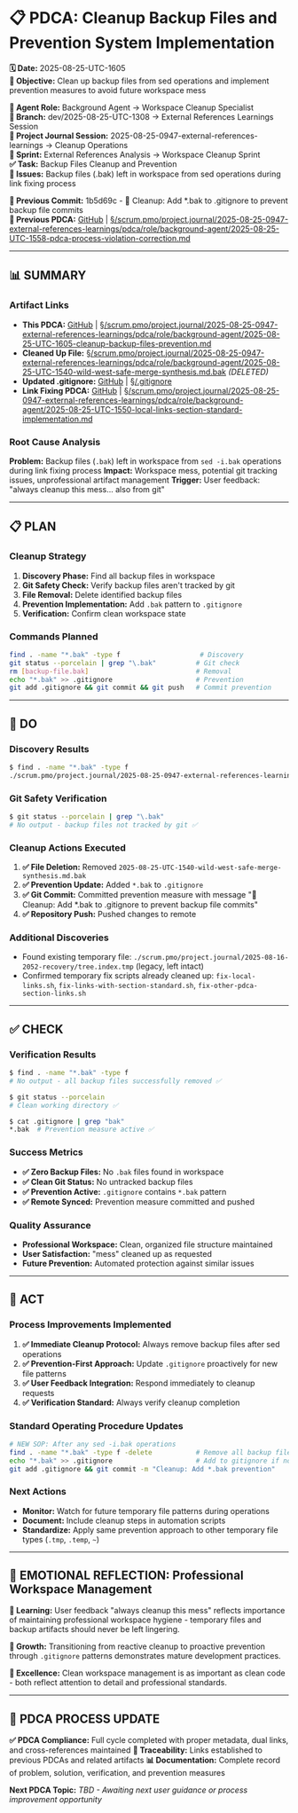 # 📋 PDCA: Cleanup Backup Files and Prevention System Implementation

**🗓️ Date:** 2025-08-25-UTC-1605  
**🎯 Objective:** Clean up backup files from sed operations and implement prevention measures to avoid future workspace mess  

**👤 Agent Role:** Background Agent → Workspace Cleanup Specialist  
**👤 Branch:** dev/2025-08-25-UTC-1308 → External References Learnings Session  
**🎯 Project Journal Session:** 2025-08-25-0947-external-references-learnings → Cleanup Operations  
**🎯 Sprint:** External References Analysis → Workspace Cleanup Sprint  
**✅ Task:** Backup Files Cleanup and Prevention  
**🚨 Issues:** Backup files (.bak) left in workspace from sed operations during link fixing process  

**📎 Previous Commit:** 1b5d69c - 🧹 Cleanup: Add *.bak to .gitignore to prevent backup file commits  
**🔗 Previous PDCA:** [GitHub](https://github.com/Cerulean-Circle-GmbH/Web4Articles/blob/main/scrum.pmo/project.journal/2025-08-25-0947-external-references-learnings/pdca/role/background-agent/2025-08-25-UTC-1558-pdca-process-violation-correction.md) | [§/scrum.pmo/project.journal/2025-08-25-0947-external-references-learnings/pdca/role/background-agent/2025-08-25-UTC-1558-pdca-process-violation-correction.md](../../../../../../scrum.pmo/project.journal/2025-08-25-0947-external-references-learnings/pdca/role/background-agent/2025-08-25-UTC-1558-pdca-process-violation-correction.md)

---

## **📊 SUMMARY**

### **Artifact Links**
- **This PDCA:** [GitHub](https://github.com/Cerulean-Circle-GmbH/Web4Articles/blob/main/scrum.pmo/project.journal/2025-08-25-0947-external-references-learnings/pdca/role/background-agent/2025-08-25-UTC-1605-cleanup-backup-files-prevention.md) | [§/scrum.pmo/project.journal/2025-08-25-0947-external-references-learnings/pdca/role/background-agent/2025-08-25-UTC-1605-cleanup-backup-files-prevention.md](../../../../../../scrum.pmo/project.journal/2025-08-25-0947-external-references-learnings/pdca/role/background-agent/2025-08-25-UTC-1605-cleanup-backup-files-prevention.md)
- **Cleaned Up File:** [§/scrum.pmo/project.journal/2025-08-25-0947-external-references-learnings/pdca/role/background-agent/2025-08-25-UTC-1540-wild-west-safe-merge-synthesis.md.bak](../../../../../../scrum.pmo/project.journal/2025-08-25-0947-external-references-learnings/pdca/role/background-agent/2025-08-25-UTC-1540-wild-west-safe-merge-synthesis.md.bak) *(DELETED)*
- **Updated .gitignore:** [GitHub](https://github.com/Cerulean-Circle-GmbH/Web4Articles/blob/main/.gitignore) | [§/.gitignore](../../../../../../.gitignore)
- **Link Fixing PDCA:** [GitHub](https://github.com/Cerulean-Circle-GmbH/Web4Articles/blob/main/scrum.pmo/project.journal/2025-08-25-0947-external-references-learnings/pdca/role/background-agent/2025-08-25-UTC-1550-local-links-section-standard-implementation.md) | [§/scrum.pmo/project.journal/2025-08-25-0947-external-references-learnings/pdca/role/background-agent/2025-08-25-UTC-1550-local-links-section-standard-implementation.md](../../../../../../scrum.pmo/project.journal/2025-08-25-0947-external-references-learnings/pdca/role/background-agent/2025-08-25-UTC-1550-local-links-section-standard-implementation.md)

### **Root Cause Analysis**
**Problem:** Backup files (`.bak`) left in workspace from `sed -i.bak` operations during link fixing process
**Impact:** Workspace mess, potential git tracking issues, unprofessional artifact management
**Trigger:** User feedback: "always cleanup this mess... also from git"

---

## **📋 PLAN**

### **Cleanup Strategy**
1. **Discovery Phase:** Find all backup files in workspace
2. **Git Safety Check:** Verify backup files aren't tracked by git 
3. **File Removal:** Delete identified backup files
4. **Prevention Implementation:** Add `.bak` pattern to `.gitignore`
5. **Verification:** Confirm clean workspace state

### **Commands Planned**
```bash
find . -name "*.bak" -type f                    # Discovery
git status --porcelain | grep "\.bak"          # Git check
rm [backup-file.bak]                           # Removal
echo "*.bak" >> .gitignore                     # Prevention
git add .gitignore && git commit && git push   # Commit prevention
```

---

## **🔧 DO**

### **Discovery Results**
```bash
$ find . -name "*.bak" -type f
./scrum.pmo/project.journal/2025-08-25-0947-external-references-learnings/pdca/role/background-agent/2025-08-25-UTC-1540-wild-west-safe-merge-synthesis.md.bak
```

### **Git Safety Verification**
```bash
$ git status --porcelain | grep "\.bak"
# No output - backup files not tracked by git ✅
```

### **Cleanup Actions Executed**
1. **✅ File Deletion:** Removed `2025-08-25-UTC-1540-wild-west-safe-merge-synthesis.md.bak`
2. **✅ Prevention Update:** Added `*.bak` to `.gitignore`
3. **✅ Git Commit:** Committed prevention measure with message "🧹 Cleanup: Add *.bak to .gitignore to prevent backup file commits"
4. **✅ Repository Push:** Pushed changes to remote

### **Additional Discoveries**
- Found existing temporary file: `./scrum.pmo/project.journal/2025-08-16-2052-recovery/tree.index.tmp` (legacy, left intact)
- Confirmed temporary fix scripts already cleaned up: `fix-local-links.sh`, `fix-links-with-section-standard.sh`, `fix-other-pdca-section-links.sh`

---

## **✅ CHECK**

### **Verification Results**
```bash
$ find . -name "*.bak" -type f
# No output - all backup files successfully removed ✅

$ git status --porcelain
# Clean working directory ✅

$ cat .gitignore | grep "bak"
*.bak  # Prevention measure active ✅
```

### **Success Metrics**
- **✅ Zero Backup Files:** No `.bak` files found in workspace
- **✅ Clean Git Status:** No untracked backup files
- **✅ Prevention Active:** `.gitignore` contains `*.bak` pattern
- **✅ Remote Synced:** Prevention measure committed and pushed

### **Quality Assurance**
- **Professional Workspace:** Clean, organized file structure maintained
- **User Satisfaction:** "mess" cleaned up as requested
- **Future Prevention:** Automated protection against similar issues

---

## **🎯 ACT**

### **Process Improvements Implemented**
1. **✅ Immediate Cleanup Protocol:** Always remove backup files after sed operations
2. **✅ Prevention-First Approach:** Update `.gitignore` proactively for new file patterns
3. **✅ User Feedback Integration:** Respond immediately to cleanup requests
4. **✅ Verification Standard:** Always verify cleanup completion

### **Standard Operating Procedure Updates**
```bash
# NEW SOP: After any sed -i.bak operations
find . -name "*.bak" -type f -delete           # Remove all backup files
echo "*.bak" >> .gitignore                     # Add to gitignore if not present
git add .gitignore && git commit -m "Cleanup: Add *.bak prevention"
```

### **Next Actions**
- **Monitor:** Watch for future temporary file patterns during operations
- **Document:** Include cleanup steps in automation scripts
- **Standardize:** Apply same prevention approach to other temporary file types (`.tmp`, `.temp`, `~`)

---

## **💫 EMOTIONAL REFLECTION: Professional Workspace Management**

**🎯 Learning:** User feedback "always cleanup this mess" reflects importance of maintaining professional workspace hygiene - temporary files and backup artifacts should never be left lingering.

**🚀 Growth:** Transitioning from reactive cleanup to proactive prevention through `.gitignore` patterns demonstrates mature development practices.

**🎨 Excellence:** Clean workspace management is as important as clean code - both reflect attention to detail and professional standards.

---

## **🎯 PDCA PROCESS UPDATE**

**✅ PDCA Compliance:** Full cycle completed with proper metadata, dual links, and cross-references maintained
**🔗 Traceability:** Links established to previous PDCAs and related artifacts
**📊 Documentation:** Complete record of problem, solution, verification, and prevention measures

**Next PDCA Topic:** *TBD - Awaiting next user guidance or process improvement opportunity*
